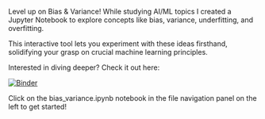 Level up on Bias & Variance! While studying AI/ML topics I created a Jupyter Notebook to explore concepts like bias, variance, underfitting, and overfitting.

This interactive tool lets you experiment with these ideas firsthand, solidifying your grasp on crucial machine learning principles.

Interested in diving deeper? Check it out here:

[![Binder](https://mybinder.org/badge_logo.svg)](https://mybinder.org/v2/gh/5tev3G/bias_variance/HEAD)

Click on the bias_variance.ipynb notebook in the file navigation panel on the left to get started!

